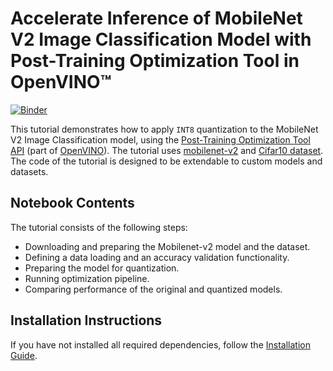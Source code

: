 # Accelerate Inference of MobileNet V2 Image Classification Model with Post-Training Optimization Tool in OpenVINO™
[![Binder](https://mybinder.org/badge_logo.svg)](https://mybinder.org/v2/gh/openvinotoolkit/openvino_notebooks/HEAD?labpath=notebooks%2F113-image-classification-quantization%2F113-image-classification-quantization.ipynb)

This tutorial demonstrates how to apply `INT8` quantization to the
MobileNet V2 Image Classification model, using the 
[Post-Training Optimization Tool API](https://docs.openvino.ai/2023.0/pot_compression_api_README.html)
(part of [OpenVINO](https://docs.openvino.ai/)). The tutorial uses [mobilenet-v2](https://pytorch.org/vision/stable/_modules/torchvision/models/mobilenetv2.html) and [Cifar10 dataset](https://www.cs.toronto.edu/~kriz/cifar.html).
The code of the tutorial is designed to be extendable to custom models and
datasets. 

## Notebook Contents

The tutorial consists of the following steps:

* Downloading and preparing the Mobilenet-v2 model and the dataset.
* Defining a data loading and an accuracy validation functionality.
* Preparing the model for quantization.
* Running optimization pipeline.
* Comparing performance of the original and quantized models.

## Installation Instructions

If you have not installed all required dependencies, follow the [Installation Guide](../../README.md).
